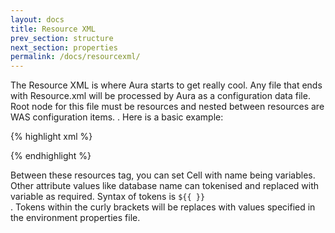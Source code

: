 ```yaml
---
layout: docs
title: Resource XML
prev_section: structure
next_section: properties
permalink: /docs/resourcexml/
---
```


The Resource XML is where Aura starts to get really cool. Any file that ends with Resource.xml
will be processed by Aura as a configuration data file. Root node for this file must be resources and nested between resources are WAS configuration items. 
. Here is a basic example:

{% highlight xml %}

 <resources>
     <Cell name=”${{CellName}}”>
            <JDBCProvider name="MyProvider">
            </JDBCProvider>
      </Cell>		
 </resources>
{% endhighlight %}

Between these resources tag, you can set Cell with name being variables. 
Other attribute values like database name can tokenised and replaced with variable as required. 
Syntax of tokens is <code>${{ }} </code>. Tokens within the curly brackets will be replaces with values 
specified in the environment properties file.

